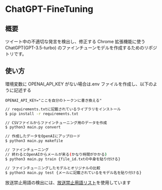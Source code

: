 # ChatGPT-FineTuning

## 概要

ツイート中の不適切な発言を検出し、修正する Chrome 拡張機能に使う ChatGPT(GPT-3.5-turbo) のファインチューンモデルを作成するためのリポジトリです。

## 使い方

環境変数に OPENAI_API_KEY がない場合は.env ファイルを作成し、以下のように記述する

```
OPENAI_API_KEY="ここを自分のトークンに書き換える"
```

```bash
// requirements.txtに記載されているライブラリをインストール
$ pip install -r requirements.txt

// CSVファイルからファインチューニング用のデータを作成
$ python3 main.py convert

// 作成したデータをOpenAIにアップロード
$ python3 main.py makefile

// ファインチューニング
// 終わるとOpenAIからメールが来る(かなり時間がかかる)
$ python3 main.py train {file_id.txtの中身を貼り付ける}

// ファインチューニングしたモデルとオリジナルの比較
$ python3 main.py test {メールに記載されているをモデル名を貼り付ける}
```

放送禁止用語の検出には、[放送禁止用語リスト](http://monoroch.net/kinshi/)を使用しています
